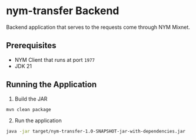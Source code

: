 # nym-transfer Backend

Backend application that serves to the requests come through NYM Mixnet.

## Prerequisites

- NYM Client that runs at port `1977`
- JDK 21


## Running the Application

1. Build the JAR
```bash
mvn clean package
```
2. Run the application
```bash
java -jar target/nym-transfer-1.0-SNAPSHOT-jar-with-dependencies.jar
```